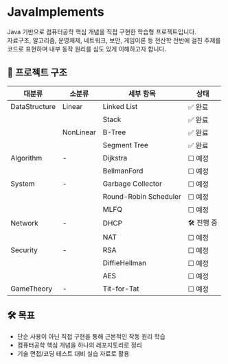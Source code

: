 # JavaImplements

Java 기반으로 컴퓨터공학 핵심 개념을 직접 구현한 학습형 프로젝트입니다.  
자료구조, 알고리즘, 운영체제, 네트워크, 보안, 게임이론 등 전산학 전반에 걸친 주제를 코드로 표현하며 내부 동작 원리를 심도 있게 이해하고자 합니다.

## 📁 프로젝트 구조
| 대분류           | 소분류       | 세부 항목               | 상태       |
| ------------- | --------- | ------------------- | -------- |
| DataStructure | Linear    | Linked List          | ✅ 완료     |
|               |           | Stack               | ✅ 완료     |
|               | NonLinear | B-Tree              | ✅ 완료     |
|               |           | Segment Tree         | ✅ 완료     |
| Algorithm     | -         | Dijkstra            | ☐ 예정     |
|               |           | BellmanFord         | ☐ 예정     |
| System        | -         | Garbage Collector    | ☐ 예정     |
|               |           | Round-Robin Scheduler | ☐ 예정     |
|               |           | MLFQ                | ☐ 예정     |
| Network       | -         | DHCP                | 🛠️ 진행 중 |
|               |           | NAT                 | ☐ 예정     |
| Security      | -         | RSA                 | ☐ 예정     |
|               |           | DiffieHellman       | ☐ 예정     |
|               |           | AES                 | ☐ 예정     |
| GameTheory    | -         | Tit-for-Tat         | ☐ 예정     |



## 🛠️ 목표

- 단순 사용이 아닌 직접 구현을 통해 근본적인 작동 원리 학습
- 컴퓨터공학 핵심 개념을 하나의 레포지토리로 정리
- 기술 면접/코딩 테스트 대비 실습 자료로 활용
